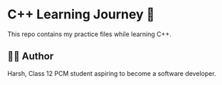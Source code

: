 # C++ Learning Journey 🚀

This repo contains my practice files while learning C++.

## 👨‍💻 Author

Harsh, Class 12 PCM student aspiring to become a software developer.